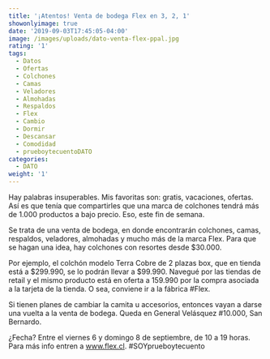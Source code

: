 ```yaml
---
title: '¡Atentos! Venta de bodega Flex en 3, 2, 1'
showonlyimage: true
date: '2019-09-03T17:45:05-04:00'
image: /images/uploads/dato-venta-flex-ppal.jpg
rating: '1'
tags:
  - Datos
  - Ofertas
  - Colchones
  - Camas
  - Veladores
  - Almohadas
  - Respaldos
  - Flex
  - Cambio
  - Dormir
  - Descansar
  - Comodidad
  - prueboytecuentoDATO
categories:
  - DATO
weight: '1'
---
```

Hay palabras insuperables. Mis favoritas son: gratis, vacaciones, ofertas. Así es que tenía que compartirles que una marca de colchones tendrá más de 1.000 productos a bajo precio. Eso, este fin de semana.

<!--more-->

Se trata de una venta de bodega, en donde encontrarán colchones, camas, respaldos, veladores, almohadas y mucho más de la marca Flex. Para que se hagan una idea, hay colchones con resortes desde $30.000.

Por ejemplo, el colchón modelo Terra Cobre de 2 plazas box, que en tienda está a $299.990, se lo podrán llevar a $99.990. Navegué por las tiendas de retail y el mismo producto está en oferta a 159.990 por la compra asociada a la tarjeta de la tienda. O sea, conviene ir a la fábrica #Flex.

Si tienen planes de cambiar la camita u accesorios, entonces vayan a darse una vuelta a la venta de bodega. Queda en General Velásquez #10.000, San Bernardo.

¿Fecha? Entre el viernes 6 y domingo 8 de septiembre, de 10 a 19 horas. Para más info entren a www.flex.cl. #SOYprueboytecuento
